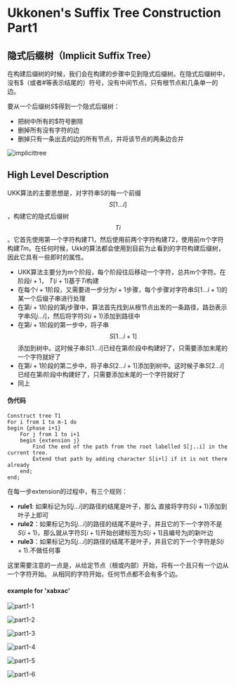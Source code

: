 # Ukkonen's Suffix Tree Construction Part1

## 隐式后缀树（Implicit Suffix Tree）

在构建后缀树的时候，我们会在构建的步骤中见到隐式后缀树。在隐式后缀树中，没有$（或者#等表示结尾的）符号，没有中间节点，只有根节点和几条单一的边。

要从一个后缀树$S\$$得到一个隐式后缀树：

- 把树中所有的$符号删除
- 删掉所有没有字符的边
- 删掉只有一条出去的边的所有节点，并将该节点的两条边合并

![implicittree](./img/implicittree.png)



## High Level Description

UKK算法的主要思想是，对字符串S的每一个前缀$$S[1...i]$$，构建它的隐式后缀树$$Ti$$。它首先使用第一个字符构建$T1$，然后使用前两个字符构建$T2$，使用前m个字符构建$Tm$。在任何时候，Ukk的算法都会使用到目前为止看到的字符构建后缀树，因此它具有一些即时的属性。

- UKK算法主要分为m个阶段，每个阶段往后移动一个字符，总共m个字符。在阶段$i+1​$， $T(i+1)​$基于$Ti​$构建
- 在每个$i+1$阶段，又需要进一步分为$i+1$步骤，每个步骤对字符串$S[1...i+1]$的某一个后缀子串进行处理
- 在第$i+1$阶段的第$j$步骤中，算法首先找到从根节点出发的一条路径，路劲表示字串$S[j...i]$，然后将字符$S(i+1)$添加到路径中
- 在第$i+1$阶段的第一步中，将子串$$S[1...i+1]$$添加到树中。这时候子串$S[1...i]$已经在第$i$阶段中构建好了，只需要添加末尾的一个字符就好了
- 在第$i+1$阶段的第二步中，将子串$S[2...i+1]$添加到树中。这时候子串$S[2...i]$已经在第$i$阶段中构建好了，只需要添加末尾的一个字符就好了
- 同上

#### 伪代码

```
Construct tree T1
For i from 1 to m-1 do
begin {phase i+1}
	For j from 1 to i+1
	begin {extension j}
		Find the end of the path from the root labelled S[j..i] in the current tree.
    	Extend that path by adding character S[i+l] if it is not there already
   	end;
end;
```

在每一步extension的过程中，有三个规则：

- **rule1**: 如果标记为$S[j...i]$的路径的结尾是叶子，那么 直接将字符$S(i+1)$添加到叶子上即可
- **rule2**：如果标记为$S[j...i]$的路径的结尾不是叶子，并且它的下一个字符不是$S(i+1)$，那么就从字符$S[i + 1]$开始创建标签为$S[i+1]$且编号为$j$的新叶边
- **rule3**：如果标记为$S[j...i]$的路径的结尾不是叶子，并且它的下一个字符是$S(i+1)$.不做任何事

这里需要注意的一点是，从给定节点（根或内部）开始，将有一个且只有一个边从一个字符开始。 从相同的字符开始，任何节点都不会有多个边。

#### example for 'xabxac'

![part1-1](./img/part1-1.png)

![part1-2](./img/part1-2.png)

![part1-3](./img/part1-3.png)

![part1-4](./img/part1-4.png)

![part1-5](./img/part1-5.png)

![part1-6](./img/part1-6.png)

